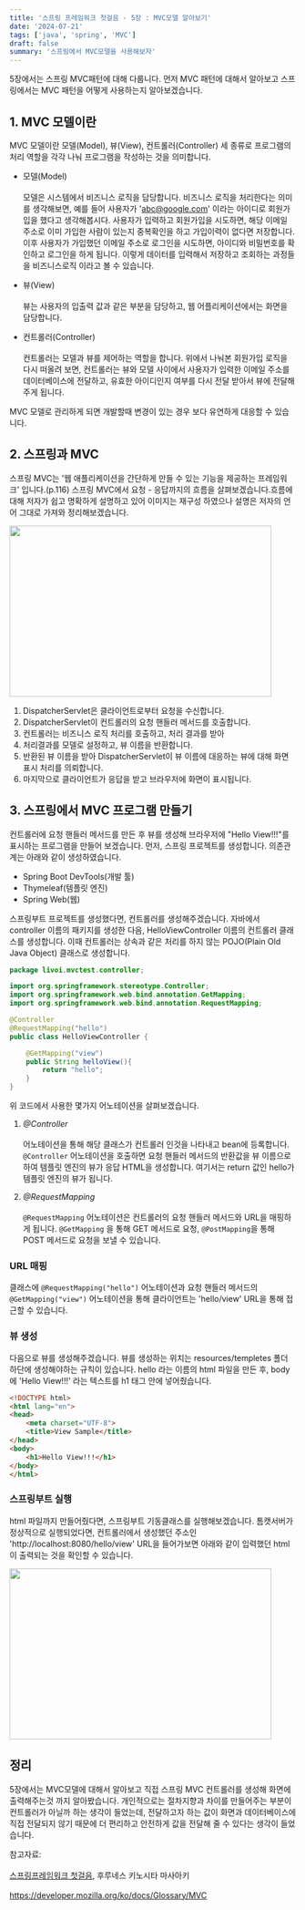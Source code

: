 ```yaml
---
title: '스프링 프레임워크 첫걸음 - 5장 : MVC모델 알아보기'
date: '2024-07-21'
tags: ['java', 'spring', 'MVC']
draft: false
summary: '스프링에서 MVC모델을 사용해보자' 
---
```


5장에서는 스프링 MVC패턴에 대해 다룹니다. 먼저 MVC 패턴에 대해서 알아보고 스프링에서는 MVC 패턴을 어떻게 사용하는지 알아보겠습니다.

## 1. MVC 모델이란

MVC 모델이란 모델(Model), 뷰(View), 컨트롤러(Controller) 세 종류로 프로그램의 처리 역할을 각각 나눠 프로그램을 작성하는 것을 의미합니다.

- 모델(Model)<br></br>
모델은 시스템에서 비즈니스 로직을 담당합니다. 비즈니스 로직을 처리한다는 의미를 생각해보면, 예를 들어 사용자가 'abc@google.com' 이라는 아이디로 회원가입을 했다고 생각해봅시다. 사용자가 입력하고 회원가입을 시도하면, 해당 이메일 주소로 이미 가입한 사람이 있는지 중복확인을 하고 가입이력이 없다면 저장합니다. 이후 사용자가 가입했던 이메일 주소로 로그인을 시도하면, 아이디와 비밀번호를 확인하고 로그인을 하게 됩니다. 이렇게 데이터를 입력해서 저장하고 조회하는 과정들을 비즈니스로직 이라고 볼 수 있습니다.

- 뷰(View)<br></br>
뷰는 사용자의 입출력 값과 같은 부분을 담당하고, 웹 어플리케이션에서는 화면을 담당합니다.

- 컨트롤러(Controller)<br></br>
컨트롤러는 모델과 뷰를 제어하는 역할을 합니다. 위에서 나눠본 회원가입 로직을 다시 떠올려 보면, 컨트롤러는 뷰와 모델 사이에서 사용자가 입력한 이메일 주소를 데이터베이스에 전달하고, 유효한 아이디인지 여부를 다시 전달 받아서 뷰에 전달해주게 됩니다.

MVC 모델로 관리하게 되면 개발할때 변경이 있는 경우 보다 유연하게 대응할 수 있습니다. 

## 2. 스프링과 MVC

스프링 MVC는 '웹 애플리케이션을 간단하게 만들 수 있는 기능을 제공하는 프레임워크' 입니다.(p.116) 스프링 MVC에서 요청 - 응답까지의 흐름을 살펴보겠습니다.흐름에 대해 저자가 쉽고 명확하게 설명하고 있어 이미지는 재구성 하였으나 설명은 저자의 언어 그대로 가져와 정리해보겠습니다.

<img width="460" height="300" src="/static/images/springstudy/springmvc.png"/>

1) DispatcherServlet은 클라이언트로부터 요청을 수신합니다. 
2) DispatcherServlet이 컨트롤러의 요청 핸들러 메서드를 호출합니다.
3) 컨트롤러는 비즈니스 로직 처리를 호출하고, 처리 결과를 받아 
4) 처리결과를 모델로 설정하고, 뷰 이름을 반환합니다.
5) 반환된 뷰 이름을 받아 DispatcherServlet이 뷰 이름에 대응하는 뷰에 대해 화면 표시 처리를 의뢰합니다.
6) 마지막으로 클라이언트가 응답을 받고 브라우저에 화면이 표시됩니다.

## 3. 스프링에서 MVC 프로그램 만들기

컨트롤러에 요청 핸들러 메서드를 만든 후 뷰를 생성해 브라우저에 "Hello View!!!"를 표시하는 프로그램을 만들어 보겠습니다. 먼저, 스프링 프로젝트를 생성합니다. 의존관계는 아래와 같이 생성하였습니다.

- Spring Boot DevTools(개발 툴)
- Thymeleaf(템플릿 엔진)
- Spring Web(웹)

스프링부트 프로젝트를 생성했다면, 컨트롤러를 생성해주겠습니다. 자바에서 controller 이름의 패키지를 생성한 다음, HelloViewController 이름의 컨트롤러 클래스를 생성합니다. 이때 컨트롤러는 상속과 같은 처리를 하지 않는 POJO(Plain Old Java Object) 클래스로 생성합니다.

```java
package livoi.mvctest.controller;

import org.springframework.stereotype.Controller;
import org.springframework.web.bind.annotation.GetMapping;
import org.springframework.web.bind.annotation.RequestMapping;

@Controller
@RequestMapping("hello")
public class HelloViewController {

    @GetMapping("view")
    public String helloView(){
        return "hello";
    }
}
```

위 코드에서 사용한 몇가지 어노테이션을 살펴보겠습니다.

1. *@Controller*<br></br>
어노테이션을 통해 해당 클래스가 컨트롤러 인것을 나타내고 bean에 등록합니다. `@Controller` 어노테이션을 호출하면 요청 핸들러 메서드의 반환값을 뷰 이름으로 하여 템플릿 엔진의 뷰가 응답 HTML을 생성합니다. 여기서는 return 값인 hello가 템플릿 엔진의 뷰가 됩니다.

2. *@RequestMapping*<br></br>
`@RequestMapping` 어노테이션은 컨트롤러의 요청 핸들러 메서드와 URL을 매핑하게 됩니다. `@GetMapping` 을 통해 GET 메서드로 요청, `@PostMapping`을 통해 POST 메서드로 요청을 보낼 수 있습니다.

### URL 매핑
클래스에 `@RequestMapping("hello")` 어노테이션과 요청 핸들러 메서드의 `@GetMapping("view")` 어노테이션을 통해 클라이언트는 'hello/view' URL을 통해 접근할 수 있습니다.

### 뷰 생성
다음으로 뷰를 생성해주겠습니다. 뷰를 생성하는 위치는 resources/templetes 폴더 하단에 생성해야하는 규칙이 있습니다. hello 라는 이름의 html 파일을 만든 후, body에 'Hello View!!!' 라는 텍스트를 h1 태그 안에 넣어줬습니다. 

```html
<!DOCTYPE html>
<html lang="en">
<head>
    <meta charset="UTF-8">
    <title>View Sample</title>
</head>
<body>
    <h1>Hello View!!!</h1>
</body>
</html>
```

### 스프링부트 실행
html 파일까지 만들어줬다면, 스프링부트 기동클래스를 실행해보겠습니다. 톰캣서버가 정상적으로 실행되었다면, 컨트롤러에서 생성했던 주소인 'http://localhost:8080/hello/view' URL을 들어가보면 아래와 같이 입력했던 html 이 출력되는 것을 확인할 수 있습니다.

<img width="460" height="300" src="/static/images/springstudy/helloview.png"/>

## 정리

5장에서는 MVC모델에 대해서 알아보고 직접 스프링 MVC 컨트롤러를 생성해 화면에 출력해주는것 까지 알아봤습니다. 개인적으로는 절차지향과 차이를 만들어주는 부분이 컨트롤러가 아닐까 하는 생각이 들었는데, 전달하고자 하는 값이 화면과 데이터베이스에 직접 전달되지 않기 때문에 더 편리하고 안전하게 값을 전달해 줄 수 있다는 생각이 들었습니다.

참고자료: <br></br>[스프링프레임워크 첫걸음](https://www.aladin.co.kr/shop/wproduct.aspx?ItemId=301096602), 후루네스 키노시타 마사아키<br></br>https://developer.mozilla.org/ko/docs/Glossary/MVC
